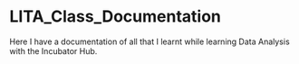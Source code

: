 # LITA_Class_Documentation
Here I have a documentation of all that I learnt while learning Data Analysis with the Incubator Hub.

